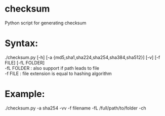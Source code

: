 # checksum
Python script for generating checksum

# Syntax:
   ./checksum.py [-h] [-a {md5,sha1,sha224,sha254,sha384,sha512}] [-v] 
   [-f FILE] [-fL FOLDER]</br>
   -fL FOLDER  : also support if path leads to file</br>
   -f FILE     : file extension is equal to hashing algorithm

# Example:
   ./checksum.py -a sha254 -vv -f filename -fL /full/path/to/folder -ch 

